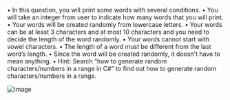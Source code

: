 • In this question, you will print some words with several conditions.
• You will take an integer from user to indicate how many words that you will print.
• Your words will be created randomly from lowercase letters.
• Your words can be at least 3 characters and at most 10 characters and you need to decide
the length of the word randomly.
• Your words cannot start with vowel characters.
• The length of a word must be different from the last word’s length.
• Since the word will be created randomly, it doesn't have to mean anything.
• Hint: Search “how to generate random characters/numbers in a range in C#” to find out
how to generate random characters/numbers in a range.


![image](https://github.com/user-attachments/assets/da160184-c35d-437e-bc82-49742b0399ab)
